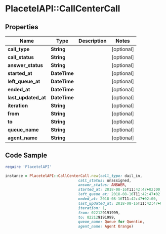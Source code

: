 # PlacetelAPI::CallCenterCall

## Properties

Name | Type | Description | Notes
------------ | ------------- | ------------- | -------------
**call_type** | **String** |  | [optional] 
**call_status** | **String** |  | [optional] 
**answer_status** | **String** |  | [optional] 
**started_at** | **DateTime** |  | [optional] 
**left_queue_at** | **DateTime** |  | [optional] 
**ended_at** | **DateTime** |  | [optional] 
**last_updated_at** | **DateTime** |  | [optional] 
**iteration** | **String** |  | [optional] 
**from** | **String** |  | [optional] 
**to** | **String** |  | [optional] 
**queue_name** | **String** |  | [optional] 
**agent_name** | **String** |  | [optional] 

## Code Sample

```ruby
require 'PlacetelAPI'

instance = PlacetelAPI::CallCenterCall.new(call_type: dail_in,
                                 call_status: unassigned,
                                 answer_status: ANSWER,
                                 started_at: 2018-08-16T11:42:47+02:00,
                                 left_queue_at: 2018-08-16T11:42:47+02:00,
                                 ended_at: 2018-08-16T11:42:47+02:00,
                                 last_updated_at: 2018-08-16T11:42:47+02:00,
                                 iteration: 1,
                                 from: 022129191999,
                                 to: 022129191999,
                                 queue_name: Queue for Quentin,
                                 agent_name: Agent Orange)
```



